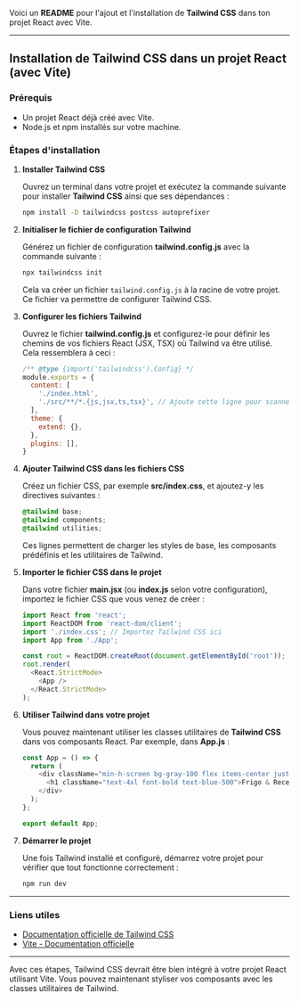 Voici un **README** pour l'ajout et l'installation de **Tailwind CSS** dans ton projet React avec Vite.

---

## Installation de Tailwind CSS dans un projet React (avec Vite)

### Prérequis

- Un projet React déjà créé avec Vite.
- Node.js et npm installés sur votre machine.

### Étapes d'installation

1. **Installer Tailwind CSS**

   Ouvrez un terminal dans votre projet et exécutez la commande suivante pour installer **Tailwind CSS** ainsi que ses dépendances :

   ```bash
   npm install -D tailwindcss postcss autoprefixer
   ```

2. **Initialiser le fichier de configuration Tailwind**

   Générez un fichier de configuration **tailwind.config.js** avec la commande suivante :

   ```bash
   npx tailwindcss init
   ```

   Cela va créer un fichier `tailwind.config.js` à la racine de votre projet. Ce fichier va permettre de configurer Tailwind CSS.

3. **Configurer les fichiers Tailwind**

   Ouvrez le fichier **tailwind.config.js** et configurez-le pour définir les chemins de vos fichiers React (JSX, TSX) où Tailwind va être utilisé. Cela ressemblera à ceci :

   ```javascript
   /** @type {import('tailwindcss').Config} */
   module.exports = {
     content: [
       './index.html',
       './src/**/*.{js,jsx,ts,tsx}', // Ajoute cette ligne pour scanner tous les fichiers React
     ],
     theme: {
       extend: {},
     },
     plugins: [],
   }
   ```

4. **Ajouter Tailwind CSS dans les fichiers CSS**

   Créez un fichier CSS, par exemple **src/index.css**, et ajoutez-y les directives suivantes :

   ```css
   @tailwind base;
   @tailwind components;
   @tailwind utilities;
   ```

   Ces lignes permettent de charger les styles de base, les composants prédéfinis et les utilitaires de Tailwind.

5. **Importer le fichier CSS dans le projet**

   Dans votre fichier **main.jsx** (ou **index.js** selon votre configuration), importez le fichier CSS que vous venez de créer :

   ```javascript
   import React from 'react';
   import ReactDOM from 'react-dom/client';
   import './index.css'; // Importez Tailwind CSS ici
   import App from './App';

   const root = ReactDOM.createRoot(document.getElementById('root'));
   root.render(
     <React.StrictMode>
       <App />
     </React.StrictMode>
   );
   ```

6. **Utiliser Tailwind dans votre projet**

   Vous pouvez maintenant utiliser les classes utilitaires de **Tailwind CSS** dans vos composants React. Par exemple, dans **App.js** :

   ```javascript
   const App = () => {
     return (
       <div className="min-h-screen bg-gray-100 flex items-center justify-center">
         <h1 className="text-4xl font-bold text-blue-500">Frigo & Recettes</h1>
       </div>
     );
   };

   export default App;
   ```

7. **Démarrer le projet**

   Une fois Tailwind installé et configuré, démarrez votre projet pour vérifier que tout fonctionne correctement :

   ```bash
   npm run dev
   ```

---

### Liens utiles

- [Documentation officielle de Tailwind CSS](https://tailwindcss.com/docs)
- [Vite - Documentation officielle](https://vitejs.dev/)

---

Avec ces étapes, Tailwind CSS devrait être bien intégré à votre projet React utilisant Vite. Vous pouvez maintenant styliser vos composants avec les classes utilitaires de Tailwind.